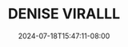 --- 
title: "DENISE VIRALLL"
description: "   video bokep DENISE VIRALLL simontox   terbaru"
date: 2024-07-18T15:47:11-08:00
file_code: "nobd5iz8v6ap"
draft: false
cover: "dxliid5agzk9fm2q.jpg"
tags: ["DENISE", "VIRALLL", "bokep-indo", "bokep-viral", "bokep-ig"]
length: 90
fld_id: "1483161"
foldername: "Artis ternama id telegram"
categories: ["Artis ternama id telegram"]
views: 0
---